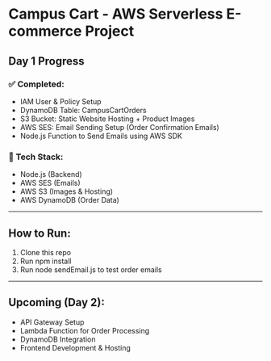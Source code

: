 # Campus Cart - AWS Serverless E-commerce Project

## Day 1 Progress

### ✅ Completed:

- IAM User & Policy Setup
- DynamoDB Table: CampusCartOrders
- S3 Bucket: Static Website Hosting + Product Images
- AWS SES: Email Sending Setup (Order Confirmation Emails)
- Node.js Function to Send Emails using AWS SDK

### 🔧 Tech Stack:

- Node.js (Backend)
- AWS SES (Emails)
- AWS S3 (Images & Hosting)
- AWS DynamoDB (Order Data)

---

## How to Run:

1. Clone this repo
2. Run npm install
3. Run node sendEmail.js to test order emails

---

## Upcoming (Day 2):

- API Gateway Setup
- Lambda Function for Order Processing
- DynamoDB Integration
- Frontend Development & Hosting
